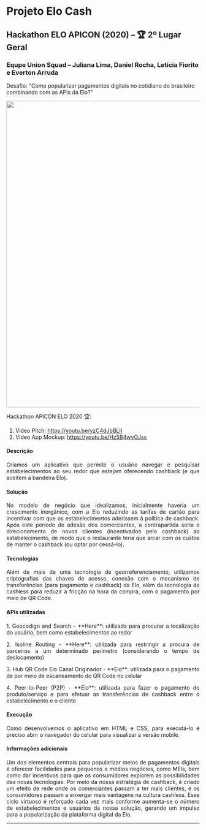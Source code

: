 # Projeto Elo Cash
## Hackathon ELO APICON (2020) – 🏆 2º Lugar Geral
### Equpe Union Squad – Juliana Lima, Daniel Rocha, Letícia Fiorito e Everton Arruda
Desafio: "Como popularizar pagamentos digitais no cotidiano do brasileiro combinando com as APIs da Elo?"

<img src="https://github.com/danielnrocha/hackathon-apicon-2020-union-squad/blob/main/BrandEloCash.png" width="800">

Hackathon APICON ELO 2020 🏆:
1. Video Pitch: https://youtu.be/yzC4dJbBLII
2. Video App Mockup: https://youtu.be/Hz5B4wvOJsc

#### **Descrição**

<p align="justify">
Criamos um aplicativo que permite o usuário navegar e pesquisar estabelecimentos ao seu redor que estejam oferecendo cashback (e que aceitem a bandeira Elo).

#### **Solução**

<p align="justify">
No modelo de negócio que idealizamos, inicialmente haveria um crescimento inorgânico, com a Elo reduzindo as tarifas de cartão para incentivar com que os estabelecimentos aderissem à política de cashback. Após este período de adesão dos comerciantes, a contrapartida seria o direcionamento de novos clientes (incentivados pelo cashback) ao estabelecimento, de modo que o restaurante teria que arcar com os custos de manter o cashback (ou optar por cessá-lo).
</p>

#### **Tecnologias**

<p align="justify">
Além de mais de uma tecnologia de georreferenciamento, utilizamos criptografias das chaves de acesso, conexão com o mecanismo de transferências (para pagamento e cashback) da Elo, além da tecnologia de cashless para reduzir a fricção na hora da compra, com o pagamento por meio de QR Code.
</p>

#### **APIs utilizadas**

<p align="justify">
1. Geocodign and Search - **Here**: utilizada para procurar a localização do usuário, bem como estabelecimentos ao redor
</p>
<p align="justify">
2. Isoline Routing - **Here**: utilizada para restringir a procura de parceiros a um determinado perímetro (considerando o tempo de deslocamento)
</p>
<p align="justify">
3. Hub QR Code Elo Canal Originador - **Elo**: utilizada para o pagamento de por meio de escaneamento do QR Code no celular
</p>
<p align="justify">
4. Peer-to-Peer (P2P) - **Elo**: utilizada para fazer o pagamento do produto/serviço e para efetuar as transferências de cashback entre o estabelecimento e o cliente
</p>

#### **Execução**

<p align="justify">
Como desenvolvemos o aplicativo em HTML e CSS, para executá-lo é preciso abrir o navegador do celular para visualizar a versão mobile.
</p>

#### **Informações adicionais**

<p align="justify">
Um dos elementos centrais para popularizar meios de pagamentos digitais é oferecer facilidades para pequenos e médios negócios, como MEIs, bem como dar incentivos para que os consumidores explorem as possibilidades das novas tecnologias. Por meio da nossa estratégia de cashback, é criado um efeito de rede onde os comerciantes passam a ter mais clientes, e os consumidores passam a enxergar mais vantagens na cultura cashless. Esse ciclo virtuoso é reforçado cada vez mais conforme aumenta-se o número de estabelecimentos e usuários da nossa solução, gerando um impulso para a popularização da plataforma digital da Elo.
</p>

----------
